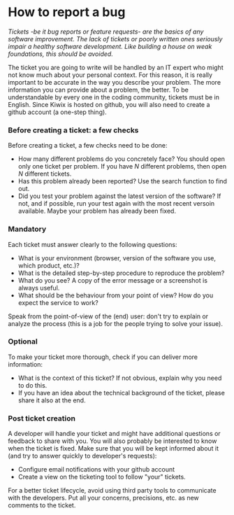 # How to report a bug

*Tickets -be it bug reports or feature requests- are the basics of any software improvement. The lack of tickets or poorly written ones seriously impair a healthy software development. Like building a house on weak foundations, this should be avoided.*

The ticket you are going to write will be handled by an IT expert who might not know much about your personal context. For this reason, it is really important to be accurate in the way you describe your problem. The more information you can provide about a problem, the better. To be understandable by every one in the coding community, tickets must be in English. Since Kiwix is hosted on github, you will also need to create a github account (a one-step thing).

### Before creating a ticket: a few checks

Before creating a ticket, a few checks need to be done:
+ How many different problems do you concretely face? You should open only one ticket per problem. If you have *N* different  problems, then open *N* different tickets.
+ Has this problem already been reported? Use the search function to find out.
+ Did you test your problem against the latest version of the software? If not, and if possible, run your test again with the most recent versoin available. Maybe your problem has already been fixed.

### Mandatory

Each ticket must answer clearly to the following questions:
+ What is your environment (browser, version of the software you use, which product, etc.)?
+ What is the detailed step-by-step procedure to reproduce the problem?
+ What do you see? A copy of the error message or a screenshot is always useful.
+ What should be the behaviour from your point of view? How do you expect the service to work?

Speak from the point-of-view of the (end) user: don't try to explain or analyze the process (this is a job for the people trying to solve your issue).

### Optional

To make your ticket more thorough, check if you can deliver more information:
+ What is the context of this ticket? If not obvious, explain why you need to do this.
+ If you have an idea about the technical background of the ticket, please share it also at the end.

### Post ticket creation

A developer will handle your ticket and might have additional questions or feedback to share with you. You will also probably be interested to know when the ticket is fixed. Make sure that you will be kept informed about it (and try to answer quickly to developer's requests):
+ Configure email notifications with your github account
+ Create a view on the ticketing tool to follow "your" tickets.

For a better ticket lifecycle, avoid using third party tools to communicate with the developers. Put all your concerns, precisions, etc. as new comments to the ticket.
